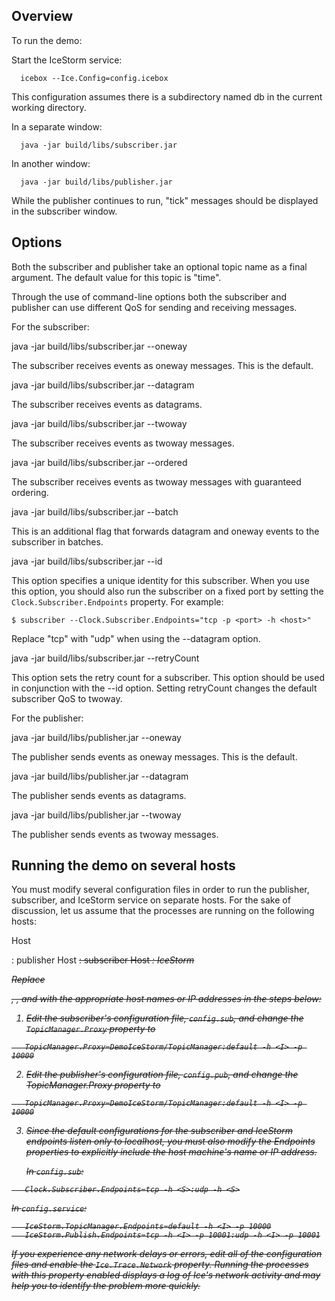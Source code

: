 Overview
--------

To run the demo:

Start the IceStorm service:

      icebox --Ice.Config=config.icebox

This configuration assumes there is a subdirectory named db in the
current working directory.

In a separate window:

      java -jar build/libs/subscriber.jar

In another window:

      java -jar build/libs/publisher.jar

While the publisher continues to run, "tick" messages should be
displayed in the subscriber window.


Options
-------

Both the subscriber and publisher take an optional topic name as a
final argument. The default value for this topic is "time".

Through the use of command-line options both the subscriber and
publisher can use different QoS for sending and receiving messages.

For the subscriber:

java -jar build/libs/subscriber.jar --oneway

  The subscriber receives events as oneway messages. This is the
  default.

java -jar build/libs/subscriber.jar --datagram

  The subscriber receives events as datagrams.

java -jar build/libs/subscriber.jar --twoway

  The subscriber receives events as twoway messages.

java -jar build/libs/subscriber.jar --ordered

  The subscriber receives events as twoway messages with guaranteed
  ordering.

java -jar build/libs/subscriber.jar --batch

  This is an additional flag that forwards datagram and oneway events
  to the subscriber in batches.

java -jar build/libs/subscriber.jar --id <id>

  This option specifies a unique identity for this subscriber. When
  you use this option, you should also run the subscriber on a fixed
  port by setting the `Clock.Subscriber.Endpoints` property. For
  example:

    $ subscriber --Clock.Subscriber.Endpoints="tcp -p <port> -h <host>"

  Replace "tcp" with "udp" when using the --datagram option.

java -jar build/libs/subscriber.jar --retryCount <count>

  This option sets the retry count for a subscriber. This option
  should be used in conjunction with the --id option. Setting
  retryCount changes the default subscriber QoS to twoway.

For the publisher:

java -jar build/libs/publisher.jar --oneway

  The publisher sends events as oneway messages. This is the default.

java -jar build/libs/publisher.jar --datagram

  The publisher sends events as datagrams.

java -jar build/libs/publisher.jar --twoway

  The publisher sends events as twoway messages.


Running the demo on several hosts
---------------------------------

You must modify several configuration files in order to run the
publisher, subscriber, and IceStorm service on separate hosts. For
the sake of discussion, let us assume that the processes are running
on the following hosts:

  Host <P>: publisher
  Host <S>: subscriber
  Host <I>: IceStorm

Replace <P>, <S>, and <I> with the appropriate host names or IP
addresses in the steps below:

1. Edit the subscriber's configuration file, `config.sub`, and change
   the `TopicManager.Proxy` property to
```
   TopicManager.Proxy=DemoIceStorm/TopicManager:default -h <I> -p 10000
```
2. Edit the publisher's configuration file, `config.pub`, and change
   the TopicManager.Proxy property to
```
   TopicManager.Proxy=DemoIceStorm/TopicManager:default -h <I> -p 10000
```
3. Since the default configurations for the subscriber and IceStorm
   endpoints listen only to localhost, you must also modify the Endpoints
   properties to explicitly include the host machine's name or IP
   address.

   In `config.sub`:
```
   Clock.Subscriber.Endpoints=tcp -h <S>:udp -h <S>
```
   In `config.service`:
```
   IceStorm.TopicManager.Endpoints=default -h <I> -p 10000
   IceStorm.Publish.Endpoints=tcp -h <I> -p 10001:udp -h <I> -p 10001
```
If you experience any network delays or errors, edit all of the
configuration files and enable the `Ice.Trace.Network` property. Running
the processes with this property enabled displays a log of Ice's
network activity and may help you to identify the problem more
quickly.
